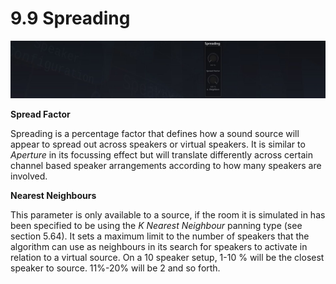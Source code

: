 # 9.9 Spreading

![](../../include/SpatRevolution_UserGuide_-178.jpg)

**Spread Factor**

Spreading is a percentage factor that defines how a sound source will appear to
spread out across speakers or virtual speakers. It is similar to _Aperture_ in its focussing effect but will translate differently across certain channel based speaker
arrangements according to how many speakers are involved.

**Nearest Neighbours**

This parameter is only available to a source, if the room it is simulated in has been
specified to be using the _K Nearest Neighbour_ panning type (see section 5.64). It
sets a maximum limit to the number of speakers that the algorithm can use as
neighbours in its search for speakers to activate in relation to a virtual source. On a
10 speaker setup, 1-10 % will be the closest speaker to source. 11%-20% will be 2
and so forth.

